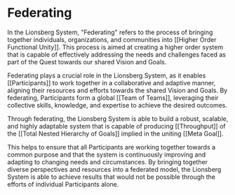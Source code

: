 # Federating

In the Lionsberg System, "Federating" refers to the process of bringing together individuals, organizations, and communities into [[Higher Order Functional Unity]]. This process is aimed at creating a higher order system that is capable of effectively addressing the needs and challenges faced as part of the Quest towards our shared Vision and Goals.

Federating plays a crucial role in the Lionsberg System, as it enables [[Participants]] to work together in a collaborative and adaptive manner, aligning their resources and efforts towards the shared Vision and Goals. By federating, Participants form a global [[Team of Teams]], leveraging their collective skills, knowledge, and expertise to achieve the desired outcomes.

Through federating, the Lionsberg System is able to build a robust, scalable, and highly adaptable system that is capable of producing [[Throughput]] of the [[Total Nested Hierarchy of Goals]] implied in the uniting [[Meta Goal]]. 

This helps to ensure that all Participants are working together towards a common purpose and that the system is continuously improving and adapting to changing needs and circumstances. By bringing together diverse perspectives and resources into a federated model, the Lionsberg System is able to achieve results that would not be possible through the efforts of individual Participants alone.
